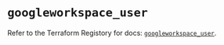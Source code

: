 # `googleworkspace_user`

Refer to the Terraform Registory for docs: [`googleworkspace_user`](https://www.terraform.io/docs/providers/googleworkspace/r/user).

